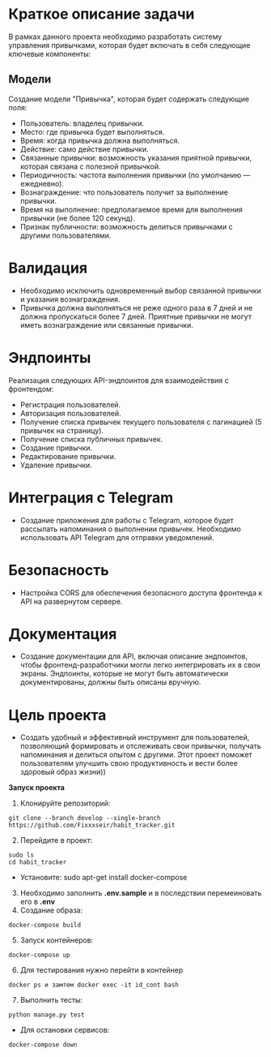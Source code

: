 # Краткое описание задачи
В рамках данного проекта необходимо разработать систему управления привычками, которая будет включать в себя следующие ключевые компоненты:

## Модели
Создание модели "Привычка", которая будет содержать следующие поля:

- Пользователь: владелец привычки.
- Место: где привычка будет выполняться.
- Время: когда привычка должна выполняться.
- Действие: само действие привычки.
- Связанные привычки: возможность указания приятной привычки, которая связана с полезной привычкой.
- Периодичность: частота выполнения привычки (по умолчанию — ежедневно).
- Вознаграждение: что пользователь получит за выполнение привычки.
- Время на выполнение: предполагаемое время для выполнения привычки (не более 120 секунд).
- Признак публичности: возможность делиться привычками с другими пользователями.
# Валидация
- Необходимо исключить одновременный выбор связанной привычки и указания вознаграждения.
- Привычка должна выполняться не реже одного раза в 7 дней и не должна пропускаться более 7 дней.
Приятные привычки не могут иметь вознаграждение или связанные привычки.
# Эндпоинты
Реализация следующих API-эндпоинтов для взаимодействия с фронтендом:

- Регистрация пользователей.
- Авторизация пользователей.
- Получение списка привычек текущего пользователя с пагинацией (5 привычек на страницу).
- Получение списка публичных привычек.
- Создание привычки.
- Редактирование привычки.
- Удаление привычки.
# Интеграция с Telegram
- Создание приложения для работы с Telegram, которое будет рассылать напоминания о выполнении привычек. Необходимо использовать API Telegram для отправки уведомлений.

# Безопасность
- Настройка CORS для обеспечения безопасного доступа фронтенда к API на развернутом сервере.

# Документация
- Создание документации для API, включая описание эндпоинтов, чтобы фронтенд-разработчики могли легко интегрировать их в свои экраны. Эндпоинты, которые не могут быть автоматически документированы, должны быть описаны вручную.

# Цель проекта
- Создать удобный и эффективный инструмент для пользователей, позволяющий формировать и отслеживать свои привычки, получать напоминания и делиться опытом с другими. Этот проект поможет пользователям улучшить свою продуктивность и вести более здоровый образ жизни))

**Запуск проекта**
1. Клонируйте репозиторий:
```
git clone --branch develop --single-branch https://github.com/Fixxxseir/habit_tracker.git
```
2. Перейдите в проект:
```
sudo ls
cd habit_tracker
```
- Установите: sudo apt-get install docker-compose
3. Необходимо заполнить **.env.sample** и в последствии перемеиновать его в **.env**
4. Создание образа:
```
docker-compose build
```
5. Запуск контейнеров:
```
docker-compose up
```
6. Для тестирования нужно перейти в контейнер
```
docker ps и замтем docker exec -it id_cont bash
```
7. Выполнить тесты:
```
python manage.py test
```
- Для остановки сервисов:
```
docker-compose down
```